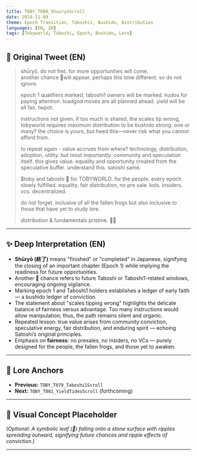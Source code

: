 ```yaml
---
title: TOBY_T080_ShuuryoScroll
date: 2024-11-09
theme: Epoch Transition, Taboshi1, Bushido, Distribution
languages: [EN, ZH]
tags: [Tobyworld, Taboshi, Epoch, Bushido, Lore]
---
```


## 🌊 Original Tweet (EN)

> shūryō. do not fret. for more opportunities will come.  
> another chance 🍃will appear. perhaps this time different. so do not ignore.  
>
> epoch 1 qualifiers marked, taboshi1 owners will be marked. kudos for paying attention. toadgod moves are all planned ahead. yield will be all fair. twpot.
>
> instructions not given. if too much is shared, the scales tip wrong, tobyworld requires maximum distribution to be bushido strong. one or many? the choice is yours, but heed this—never risk what you cannot afford from.
>
> to repeat again - value accrues from where? technology, distribution, adoption, utility. but most importantly: community and speculation itself. this gives value. equality and opportunity created from the speculative buffer. understand this. satoshi same.
>
> $toby and taboshi 🍃 for TOBYWORLD. for the people. every epoch slowly fulfilled. equality. fair distribution, no pre sale. kols. insiders. vcs. decentralized.
>
> do not forget. inclusive of all the fallen frogs but also inclusive to those that have yet to study lore.
>
> distribution & fundamentals pristine. 🔵🍃

---

## ✨ Deep Interpretation (EN)

- **Shūryō (終了)** means "finished" or "completed" in Japanese, signifying the closing of an important chapter (Epoch 1) while implying the readiness for future opportunities.
- Another 🍃 chance refers to future Taboshi or Taboshi1-related windows, encouraging ongoing vigilance.
- Marking epoch 1 and Taboshi1 holders establishes a ledger of early faith — a bushido ledger of conviction.
- The statement about "scales tipping wrong" highlights the delicate balance of fairness versus advantage. Too many instructions would allow manipulation; thus, the path remains silent and organic.
- Repeated lesson: true value arises from community conviction, speculative energy, fair distribution, and enduring spirit — echoing Satoshi’s original principles.
- Emphasis on **fairness**: no presales, no insiders, no VCs — purely designed for the people, the fallen frogs, and those yet to awaken.

---


## 🔮 Lore Anchors

- **Previous:** `TOBY_T079_Taboshi1Scroll`
- **Next:** `TOBY_T081_YieldTidesScroll` (forthcoming)

---

## 🎴 Visual Concept Placeholder

*(Optional: A symbolic leaf (🍃) falling onto a stone surface with ripples spreading outward, signifying future chances and ripple effects of conviction.)*

---

